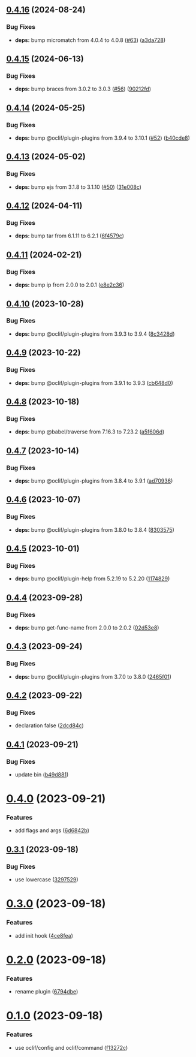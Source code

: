 ## [0.4.16](https://github.com/oclif/plugin-test-pre-core/compare/0.4.15...0.4.16) (2024-08-24)


### Bug Fixes

* **deps:** bump micromatch from 4.0.4 to 4.0.8 ([#63](https://github.com/oclif/plugin-test-pre-core/issues/63)) ([a3da728](https://github.com/oclif/plugin-test-pre-core/commit/a3da728c05bb6af66a9d7f0ed892b8cd3ce23d3a))



## [0.4.15](https://github.com/oclif/plugin-test-pre-core/compare/0.4.14...0.4.15) (2024-06-13)


### Bug Fixes

* **deps:** bump braces from 3.0.2 to 3.0.3 ([#56](https://github.com/oclif/plugin-test-pre-core/issues/56)) ([90212fd](https://github.com/oclif/plugin-test-pre-core/commit/90212fd9dc0a7945f9d0144a7bfa263436f468c1))



## [0.4.14](https://github.com/oclif/plugin-test-pre-core/compare/0.4.13...0.4.14) (2024-05-25)


### Bug Fixes

* **deps:** bump @oclif/plugin-plugins from 3.9.4 to 3.10.1 ([#52](https://github.com/oclif/plugin-test-pre-core/issues/52)) ([b40cde8](https://github.com/oclif/plugin-test-pre-core/commit/b40cde84b16ad4842a8d9c7903f5ff1e5e031af9))



## [0.4.13](https://github.com/oclif/plugin-test-pre-core/compare/0.4.12...0.4.13) (2024-05-02)


### Bug Fixes

* **deps:** bump ejs from 3.1.8 to 3.1.10 ([#50](https://github.com/oclif/plugin-test-pre-core/issues/50)) ([31e008c](https://github.com/oclif/plugin-test-pre-core/commit/31e008ca202d3004a4afe8367c345072e9abbe0d))



## [0.4.12](https://github.com/oclif/plugin-test-pre-core/compare/0.4.11...0.4.12) (2024-04-11)


### Bug Fixes

* **deps:** bump tar from 6.1.11 to 6.2.1 ([6f4579c](https://github.com/oclif/plugin-test-pre-core/commit/6f4579c66780174a7972829a316566134f7f486e))



## [0.4.11](https://github.com/oclif/plugin-test-pre-core/compare/0.4.10...0.4.11) (2024-02-21)


### Bug Fixes

* **deps:** bump ip from 2.0.0 to 2.0.1 ([e8e2c36](https://github.com/oclif/plugin-test-pre-core/commit/e8e2c362c7c8909ca877983310f8a7c9953d2314))



## [0.4.10](https://github.com/oclif/plugin-test-pre-core/compare/0.4.9...0.4.10) (2023-10-28)


### Bug Fixes

* **deps:** bump @oclif/plugin-plugins from 3.9.3 to 3.9.4 ([8c3428d](https://github.com/oclif/plugin-test-pre-core/commit/8c3428de05afdf9cce60fceee966f86aeed7b4be))



## [0.4.9](https://github.com/oclif/plugin-test-pre-core/compare/0.4.8...0.4.9) (2023-10-22)


### Bug Fixes

* **deps:** bump @oclif/plugin-plugins from 3.9.1 to 3.9.3 ([cb648d0](https://github.com/oclif/plugin-test-pre-core/commit/cb648d0306c254cdaf87a5e36a4aea1e00af3a84))



## [0.4.8](https://github.com/oclif/plugin-test-pre-core/compare/0.4.7...0.4.8) (2023-10-18)


### Bug Fixes

* **deps:** bump @babel/traverse from 7.16.3 to 7.23.2 ([a5f606d](https://github.com/oclif/plugin-test-pre-core/commit/a5f606d30817bf6f4c182a8778c2a7b1b5398216))



## [0.4.7](https://github.com/oclif/plugin-test-pre-core/compare/0.4.6...0.4.7) (2023-10-14)


### Bug Fixes

* **deps:** bump @oclif/plugin-plugins from 3.8.4 to 3.9.1 ([ad70936](https://github.com/oclif/plugin-test-pre-core/commit/ad709367e6c8e6d2a8a273c03072ff3ab7322292))



## [0.4.6](https://github.com/oclif/plugin-test-pre-core/compare/0.4.5...0.4.6) (2023-10-07)


### Bug Fixes

* **deps:** bump @oclif/plugin-plugins from 3.8.0 to 3.8.4 ([8303575](https://github.com/oclif/plugin-test-pre-core/commit/8303575a9605a67d361507755e16d5118c85bb45))



## [0.4.5](https://github.com/oclif/plugin-test-pre-core/compare/0.4.4...0.4.5) (2023-10-01)


### Bug Fixes

* **deps:** bump @oclif/plugin-help from 5.2.19 to 5.2.20 ([1174829](https://github.com/oclif/plugin-test-pre-core/commit/1174829aa3484ecb2348cd4ab5c013962d4f871e))



## [0.4.4](https://github.com/oclif/plugin-test-pre-core/compare/0.4.3...0.4.4) (2023-09-28)


### Bug Fixes

* **deps:** bump get-func-name from 2.0.0 to 2.0.2 ([02d53e8](https://github.com/oclif/plugin-test-pre-core/commit/02d53e8af3aa252447a3e4d62ea103ee11869f1a))



## [0.4.3](https://github.com/oclif/plugin-test-pre-core/compare/0.4.2...0.4.3) (2023-09-24)


### Bug Fixes

* **deps:** bump @oclif/plugin-plugins from 3.7.0 to 3.8.0 ([2465f01](https://github.com/oclif/plugin-test-pre-core/commit/2465f0169d26cae27c06090409dec12cfe5df651))



## [0.4.2](https://github.com/oclif/plugin-test-pre-core/compare/0.4.1...0.4.2) (2023-09-22)


### Bug Fixes

* declaration false ([2dcd84c](https://github.com/oclif/plugin-test-pre-core/commit/2dcd84c3cb6bacf454316d5aa36b03fa354f21ac))



## [0.4.1](https://github.com/oclif/plugin-test-pre-core/compare/0.4.0...0.4.1) (2023-09-21)


### Bug Fixes

* update bin ([b49d881](https://github.com/oclif/plugin-test-pre-core/commit/b49d881d1d489b2cfc8b9c274a2dab3f161b5dde))



# [0.4.0](https://github.com/oclif/plugin-test-pre-core/compare/0.3.1...0.4.0) (2023-09-21)


### Features

* add flags and args ([6d6842b](https://github.com/oclif/plugin-test-pre-core/commit/6d6842b3280458e4f8c766b0ffd7fcb0178f728b))



## [0.3.1](https://github.com/oclif/plugin-test-pre-core/compare/0.3.0...0.3.1) (2023-09-18)


### Bug Fixes

* use lowercase ([3297529](https://github.com/oclif/plugin-test-pre-core/commit/329752939286716dcf7452f57e74e4f1a89ad635))



# [0.3.0](https://github.com/oclif/plugin-test-pre-core/compare/0.2.0...0.3.0) (2023-09-18)


### Features

* add init hook ([4ce8fea](https://github.com/oclif/plugin-test-pre-core/commit/4ce8feacf28a4cb6f3fbba63c48ff8e10405dd7d))



# [0.2.0](https://github.com/oclif/plugin-test-pre-core/compare/0.1.0...0.2.0) (2023-09-18)


### Features

* rename plugin ([6794dbe](https://github.com/oclif/plugin-test-pre-core/commit/6794dbe1b111e4ba27cfffbbb0bb7b2cf76351d8))



# [0.1.0](https://github.com/oclif/plugin-test-pre-core/compare/f13272cf9c187aafadaa11f657a14abc318b8317...0.1.0) (2023-09-18)


### Features

* use oclif/config and oclif/command ([f13272c](https://github.com/oclif/plugin-test-pre-core/commit/f13272cf9c187aafadaa11f657a14abc318b8317))



